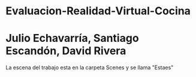 # Evaluacion-Realidad-Virtual-Cocina
# Julio Echavarría, Santiago Escandón, David Rivera

La escena del trabajo esta en la carpeta Scenes y se llama "Estaes"
